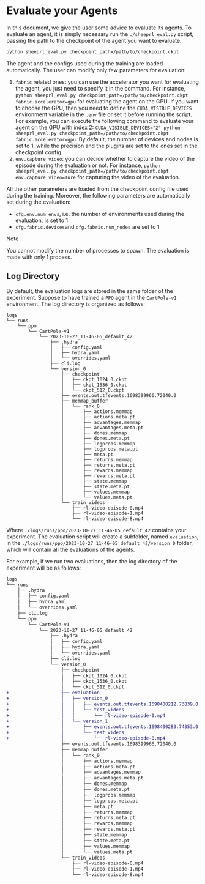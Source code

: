 # Evaluate your Agents

In this document, we give the user some advice to evaluate its agents. To evaluate an agent, it is simply necessary run the `./sheeprl_eval.py` script, passing the path to the checkpoint of the agent you want to evaluate.

```bash
python sheeprl_eval.py checkpoint_path=/path/to/checkpoint.ckpt
```

The agent and the configs used during the training are loaded automatically. The user can modify only few parameters for evaluation:

1. `fabric` related ones: you can use the accelerator you want for evaluating the agent, you just need to specify it in the command. For instance, `python sheeprl_eval.py checkpoint_path=/path/to/checkpoint.ckpt fabric.accelerator=gpu` for evaluating the agent on the GPU. If you want to choose the GPU, then you need to define the `CUDA_VISIBLE_DEVICES` environment variable in the `.env` file or set it before running the script. For example, you can execute the following command to evaluate your agent on the GPU with index 2: `CUDA_VISIBLE_DEVICES="2" python sheeprl_eval.py checkpoint_path=/path/to/checkpoint.ckpt fabric.accelerator=gpu`. By default, the number of devices and nodes is set to 1, while the precision and the plugins are set to the ones set in the checkpoint config.
2. `env.capture_video`: you can decide whether to capture the video of the episode during the evaluation or not. For instance, `python sheeprl_eval.py checkpoint_path=/path/to/checkpoint.ckpt env.capture_video=Ture` for capturing the video of the evaluation.

All the other parameters are loaded from the checkpoint config file used during the training. Moreover, the following parameters are automatically set during the evaluation:

* `cfg.env.num_envs`, i.e. the number of environments used during the evaluation, is set to 1
* `cfg.fabric.devices`and `cfg.fabric.num_nodes` are set to 1

> [!NOTE]
>
> You cannot modify the number of processes to spawn. The evaluation is made with only 1 process.

## Log Directory
By default, the evaluation logs are stored in the same folder of the experiment. Suppose to have trained a `PPO` agent in the `CartPole-v1` environment. The log directory is organized as follows:
```tree
logs
└── runs
    └── ppo
        └── CartPole-v1
            └── 2023-10-27_11-46-05_default_42
                ├── .hydra
                │   ├── config.yaml
                │   ├── hydra.yaml
                │   └── overrides.yaml
                ├── cli.log
                └── version_0
                    ├── checkpoint
                    │   ├── ckpt_1024_0.ckpt
                    │   ├── ckpt_1536_0.ckpt
                    │   └── ckpt_512_0.ckpt
                    ├── events.out.tfevents.1698399966.72040.0
                    ├── memmap_buffer
                    │   └── rank_0
                    │       ├── actions.memmap
                    │       ├── actions.meta.pt
                    │       ├── advantages.memmap
                    │       ├── advantages.meta.pt
                    │       ├── dones.memmap
                    │       ├── dones.meta.pt
                    │       ├── logprobs.memmap
                    │       ├── logprobs.meta.pt
                    │       ├── meta.pt
                    │       ├── returns.memmap
                    │       ├── returns.meta.pt
                    │       ├── rewards.memmap
                    │       ├── rewards.meta.pt
                    │       ├── state.memmap
                    │       ├── state.meta.pt
                    │       ├── values.memmap
                    │       └── values.meta.pt
                    └── train_videos
                        ├── rl-video-episode-0.mp4
                        ├── rl-video-episode-1.mp4
                        └── rl-video-episode-8.mp4
```

Where `./logs/runs/ppo/2023-10-27_11-46-05_default_42` contains your experiment. The evaluation script will create a subfolder, named `evaluation`, in the `./logs/runs/ppo/2023-10-27_11-46-05_default_42/version_0` folder, which will contain all the evaluations of the agents.

For example, if we run two evaluations, then the log directory of the experiment will be as follows:
```diff
logs
└── runs
    ├── .hydra
    │   ├── config.yaml
    │   ├── hydra.yaml
    │   └── overrides.yaml
    ├── cli.log
    └── ppo
        └── CartPole-v1
            └── 2023-10-27_11-46-05_default_42
                ├── .hydra
                │   ├── config.yaml
                │   ├── hydra.yaml
                │   └── overrides.yaml
                ├── cli.log
                └── version_0
                    ├── checkpoint
                    │   ├── ckpt_1024_0.ckpt
                    │   ├── ckpt_1536_0.ckpt
                    │   └── ckpt_512_0.ckpt
+                   ├── evaluation
+                   │   ├── version_0
+                   │   │   ├── events.out.tfevents.1698400212.73839.0
+                   │   │   └── test_videos
+                   │   │       └── rl-video-episode-0.mp4
+                   │   └── version_1
+                   │       ├── events.out.tfevents.1698400283.74353.0
+                   │       └── test_videos
+                   │           └── rl-video-episode-0.mp4
                    ├── events.out.tfevents.1698399966.72040.0
                    ├── memmap_buffer
                    │   └── rank_0
                    │       ├── actions.memmap
                    │       ├── actions.meta.pt
                    │       ├── advantages.memmap
                    │       ├── advantages.meta.pt
                    │       ├── dones.memmap
                    │       ├── dones.meta.pt
                    │       ├── logprobs.memmap
                    │       ├── logprobs.meta.pt
                    │       ├── meta.pt
                    │       ├── returns.memmap
                    │       ├── returns.meta.pt
                    │       ├── rewards.memmap
                    │       ├── rewards.meta.pt
                    │       ├── state.memmap
                    │       ├── state.meta.pt
                    │       ├── values.memmap
                    │       └── values.meta.pt
                    └── train_videos
                        ├── rl-video-episode-0.mp4
                        ├── rl-video-episode-1.mp4
                        └── rl-video-episode-8.mp4
```